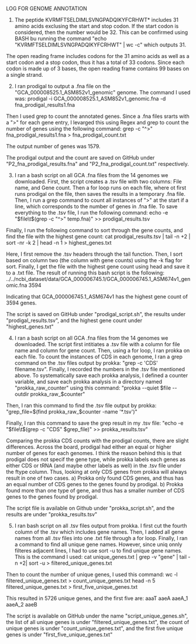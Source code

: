 LOG FOR GENOME ANNOTATION


1) The peptide KVRMFTSELDIMLSVNGPADQIKYFCRHWT* includes 31 amino acids exclusing the start and stop codon. If the start codon is considered, then the number would be 32. This can be confirmed using BASH bu running the command "echo "KVRMFTSELDIMLSVNGPADQIKYFCRHWT" | wc -c" which outputs 31.

The open reading frame includes codons for the 31 amino acids as well as a start codon and a stop codon, thus it has a total of 33 codons. Since each codon is made up of 3 bases, the open reading frame contains 99 bases on a single strand. 


2) I ran prodigal to output a .fna file on the "GCA_000008525.1_ASM852v1_genomic" genome. The command I used was:
prodigal -i GCA_000008525.1_ASM852v1_genomic.fna -d fna_prodigal_results1.fna

Then I used grep to count the annotated genes. Since a .fna files srarts with a ">" for each gene entry, I levarged this using Regex and grep to count the number of genes using the following command:
grep -c "^>" fna_prodigal_results1.fna > fna_prodigal_count.txt

The output number of genes was 1579.

The prodigal output and the count are saved on GitHub under "P2_fna_prodigal_results.fna" and "P2_fna_prodigal_count.txt" respectively.


3) I ran a bash script on all GCA .fna files from the 14 genomes we downloaded. First, the script creates a .tsv file with two columns: File name, and Gene count. Then a for loop runs on each file, where ot first runs prodigal on the file, then saves the results in a temporary .fna file. Then, I run a grep command to count all instances of ">" at the start if a line, which corresponds to the number of genes in .fna file. To save everything to the .tsv file, I run the following command:
echo -e "$file\t$(grep -c "^>" temp.fna)" >> prodigal_results.tsv

Finally, I run the following command to sort through the gene counts, and find the file with the highest gene count:
cat prodigal_results.tsv | tail -n +2 | sort -nr -k 2 | head -n 1 > highest_genes.txt

Here, I first remove the .tsv headers through the tail function. Then, I sort based on column two (the column with gene counts) using the -k flag for sort. Finally, I get the file with the highest gene count using head and save it to a .txt file.
The result of running this bash script is the following:
../../ncbi_dataset/data/GCA_000006745.1/GCA_000006745.1_ASM674v1_genomic.fna    3594

Indicating that GCA_000006745.1_ASM674v1 has the highest gene count of 3594 genes.

The script is saved on GitHub under "prodigal_script.sh", the results under "prodigal_results.tsv", and the highest gene count under "highest_genes.txt"


4) I ran a bash script on all GCA .fna files from the 14 genomes we downloaded. The script first intitiates a .tsv file with a column for file name and column for gene count. Then, using a for loop, I ran prokka on each file. To count the instances of CDS in each genome, I ran a grep command on the .tsv files output by prokka: "grep -c 'CDS' filename.tsv". Finally, I recorded the numbers in the .tsv file mentioned above. To systematically save each prokka analysis, I defined a counter variable, and save each prokka analysis in a directory named "prokka_raw_counter" using this command:
"prokka --quiet $file --outdir prokka_raw_$counter"

Then, I ran this command to find the .tsv file output by prokka:
"grep_file=$(find prokka_raw_$counter -name '*.tsv')"

Finally, I ran this command to save the grep result in my .tsv file:
"echo -e "$file\t$(grep -c "CDS" $grep_file)" >> prokka_results.tsv"


Comparing the prokka CDS counts with the prodigal counts, there are slight differences. Across the board, prodigal had either an equal or higher number of genes for each genomes. I think the reason behind this is that prodigal does not specif the gene type, while prokka labels each genes as either CDS or tRNA (and maybe other labels as well) in the .tsv file under the ftype column. Thus, looking at only CDS genes from prokka will always result in one of two cases. a) Prokka only found CDS genes, and thus has an equal number of CDS genes to the genes found by prodigal. b) Prokka found more than one type of gene, and thus has a smaller number of CDS genes to the genes found by prodigal.

The script file is available on Github under "prokka_script.sh", and the results are under "prokka_results.tsv"  


5) I ran bash script on all .tsv files output from prokka. I first cut the fourth column of the .tsv which includes gene names. Then, I added all gene names from all .tsv files into one .txt file through a for loop. Finally, I ran a command to find all unique gene names. However, since uniq onnly filteres adjacent lines, I had to use sort -u to find unique gene names. This is the command I used:
cat unique_genes.txt | grep -v "gene" | tail -n +2| sort -u > filtered_unique_genes.txt

Then to count the number of unique genes, I used this command:
wc -l filtered_unique_genes.txt > count_unique_genes.txt
head -n 5 filtered_unique_genes.txt > first_five_unique_genes.txt

This resulted in 5726 unique genes, and the first five are:
aaaT
aaeA
aaeA_1
aaeA_2
aaeB


The script is available on GitHub under the name "script_unique_genes.sh", the list of all unique genes is under "filtered_unique_genes.txt", the count of unique genes is under "count_unique_genes.txt", and the first five unique genes is under "first_five_unique_genes.txt" 
